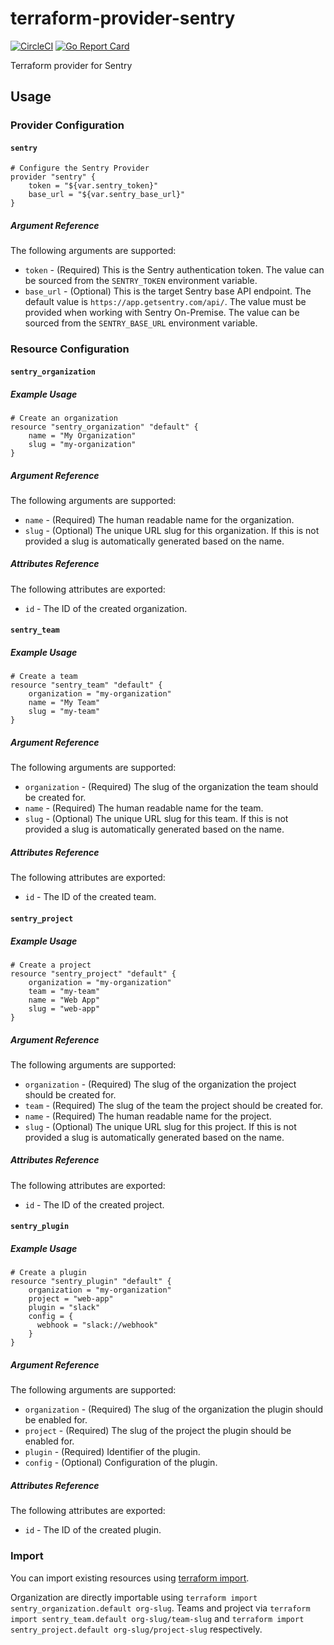 # terraform-provider-sentry
[![CircleCI](https://circleci.com/gh/jianyuan/terraform-provider-sentry/tree/master.svg?style=svg)](https://circleci.com/gh/jianyuan/terraform-provider-sentry/tree/master)
[![Go Report Card](https://goreportcard.com/badge/github.com/jianyuan/terraform-provider-sentry)](https://goreportcard.com/report/github.com/jianyuan/terraform-provider-sentry)

Terraform provider for Sentry

## Usage

### Provider Configuration

#### `sentry`

```
# Configure the Sentry Provider
provider "sentry" {
    token = "${var.sentry_token}"
    base_url = "${var.sentry_base_url}"
}
```

##### Argument Reference

The following arguments are supported:

* `token` - (Required) This is the Sentry authentication token. The value can be sourced from the `SENTRY_TOKEN` environment variable.
* `base_url` - (Optional) This is the target Sentry base API endpoint. The default value is `https://app.getsentry.com/api/`. The value must be provided when working with Sentry On-Premise. The value can be sourced from the `SENTRY_BASE_URL` environment variable.

### Resource Configuration

#### `sentry_organization`

##### Example Usage

```
# Create an organization
resource "sentry_organization" "default" {
    name = "My Organization"
    slug = "my-organization"
}
```

##### Argument Reference

The following arguments are supported:

* `name` - (Required) The human readable name for the organization.
* `slug` - (Optional) The unique URL slug for this organization. If this is not provided a slug is automatically generated based on the name.

##### Attributes Reference

The following attributes are exported:

* `id` - The ID of the created organization.

#### `sentry_team`

##### Example Usage

```
# Create a team
resource "sentry_team" "default" {
    organization = "my-organization"
    name = "My Team"
    slug = "my-team"
}
```

##### Argument Reference

The following arguments are supported:

* `organization` - (Required) The slug of the organization the team should be created for.
* `name` - (Required) The human readable name for the team.
* `slug` - (Optional) The unique URL slug for this team. If this is not provided a slug is automatically generated based on the name.

##### Attributes Reference

The following attributes are exported:

* `id` - The ID of the created team.

#### `sentry_project`

##### Example Usage

```
# Create a project
resource "sentry_project" "default" {
    organization = "my-organization"
    team = "my-team"
    name = "Web App"
    slug = "web-app"
}
```

##### Argument Reference

The following arguments are supported:

* `organization` - (Required) The slug of the organization the project should be created for.
* `team` - (Required) The slug of the team the project should be created for.
* `name` - (Required) The human readable name for the project.
* `slug` - (Optional) The unique URL slug for this project. If this is not provided a slug is automatically generated based on the name.

##### Attributes Reference

The following attributes are exported:

* `id` - The ID of the created project.

#### `sentry_plugin`

##### Example Usage

```
# Create a plugin
resource "sentry_plugin" "default" {
    organization = "my-organization"
    project = "web-app"
    plugin = "slack"
    config = {
      webhook = "slack://webhook"
    }
}
```

##### Argument Reference

The following arguments are supported:

* `organization` - (Required) The slug of the organization the plugin should be enabled for.
* `project` - (Required) The slug of the project the plugin should be enabled for.
* `plugin` - (Required) Identifier of the plugin.
* `config` - (Optional) Configuration of the plugin.

##### Attributes Reference

The following attributes are exported:

* `id` - The ID of the created plugin.

### Import

You can import existing resources using [terraform import](https://www.terraform.io/docs/import/index.html).

Organization are directly importable using `terraform import sentry_organization.default org-slug`. Teams and project via `terraform import sentry_team.default org-slug/team-slug` and `terraform import sentry_project.default org-slug/project-slug` respectively.
